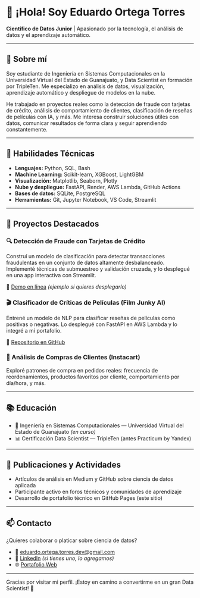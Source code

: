 # 👋 ¡Hola! Soy Eduardo Ortega Torres

**Científico de Datos Junior** | Apasionado por la tecnología, el análisis de datos y el aprendizaje automático.

---

## 🚀 Sobre mí

Soy estudiante de Ingeniería en Sistemas Computacionales en la Universidad Virtual del Estado de Guanajuato, y Data Scientist en formación por TripleTen. Me especializo en análisis de datos, visualización, aprendizaje automático y despliegue de modelos en la nube.

He trabajado en proyectos reales como la detección de fraude con tarjetas de crédito, análisis de comportamiento de clientes, clasificación de reseñas de películas con IA, y más. Me interesa construir soluciones útiles con datos, comunicar resultados de forma clara y seguir aprendiendo constantemente.

---

## 🧠 Habilidades Técnicas

- **Lenguajes:** Python, SQL, Bash
- **Machine Learning:** Scikit-learn, XGBoost, LightGBM
- **Visualización:** Matplotlib, Seaborn, Plotly
- **Nube y despliegue:** FastAPI, Render, AWS Lambda, GitHub Actions
- **Bases de datos:** SQLite, PostgreSQL
- **Herramientas:** Git, Jupyter Notebook, VS Code, Streamlit

---

## 📂 Proyectos Destacados

### 🔍 Detección de Fraude con Tarjetas de Crédito
Construí un modelo de clasificación para detectar transacciones fraudulentas en un conjunto de datos altamente desbalanceado. Implementé técnicas de submuestreo y validación cruzada, y lo desplegué en una app interactiva con Streamlit.

🔗 [Demo en línea](https://fraude-credito-app.onrender.com) *(ejemplo si quieres desplegarlo)*

### 🎬 Clasificador de Críticas de Películas (Film Junky AI)
Entrené un modelo de NLP para clasificar reseñas de películas como positivas o negativas. Lo desplegué con FastAPI en AWS Lambda y lo integré a mi portafolio.

🔗 [Repositorio en GitHub](https://github.com/Eduardo56745/Film_Junky_AI_Clasificador_de_Criticas)

### 🛒 Análisis de Compras de Clientes (Instacart)
Exploré patrones de compra en pedidos reales: frecuencia de reordenamientos, productos favoritos por cliente, comportamiento por día/hora, y más.

---

## 📚 Educación

- 📘 Ingeniería en Sistemas Computacionales — Universidad Virtual del Estado de Guanajuato *(en curso)*
- 📊 Certificación Data Scientist — TripleTen (antes Practicum by Yandex)

---

## 💬 Publicaciones y Actividades

- Artículos de análisis en Medium y GitHub sobre ciencia de datos aplicada
- Participante activo en foros técnicos y comunidades de aprendizaje
- Desarrollo de portafolio técnico en GitHub Pages (este sitio)

---

## 📫 Contacto

¿Quieres colaborar o platicar sobre ciencia de datos?

- 📧 eduardo.ortega.torres.dev@gmail.com  
- 💼 [LinkedIn](https://www.linkedin.com/in/eduardo56745) *(si tienes uno, lo agregamos)*  
- 🌐 [Portafolio Web](https://eduardo56745.github.io)

---

Gracias por visitar mi perfil. ¡Estoy en camino a convertirme en un gran Data Scientist! 🚀
